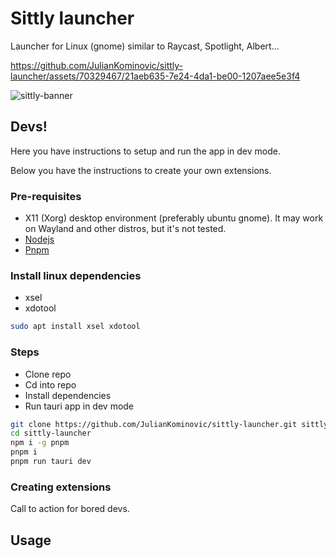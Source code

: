 
# Sittly launcher

Launcher for Linux (gnome) similar to Raycast, Spotlight, Albert...




https://github.com/JulianKominovic/sittly-launcher/assets/70329467/21aeb635-7e24-4da1-be00-1207aee5e3f4



![sittly-banner](https://github.com/JulianKominovic/sittly-launcher/assets/70329467/db9d02b5-35bf-4059-a938-728a78371876)



## Devs!

Here you have instructions to setup and run the app in dev mode.

Below you have the instructions to create your own extensions.

### Pre-requisites

- X11 (Xorg) desktop environment (preferably ubuntu gnome). It may work on Wayland and other distros, but it's not tested.
- [Nodejs](https://nodejs.org/en/)
- [Pnpm](https://pnpm.io/)

### Install linux dependencies

- xsel
- xdotool

```bash
sudo apt install xsel xdotool
```

### Steps

- Clone repo
- Cd into repo
- Install dependencies
- Run tauri app in dev mode

```bash
git clone https://github.com/JulianKominovic/sittly-launcher.git sittly-launcher
cd sittly-launcher
npm i -g pnpm
pnpm i
pnpm run tauri dev
```

### Creating extensions

Call to action for bored devs.

## Usage

